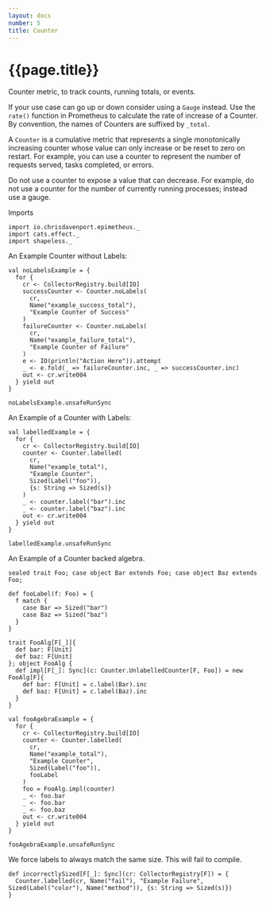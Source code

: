 ```yaml
---
layout: docs
number: 5
title: Counter
---
```


# {{page.title}}

Counter metric, to track counts, running totals, or events.

If your use case can go up or down consider using a `Gauge` instead.
Use the `rate()` function in Prometheus to calculate the rate of increase of a Counter.
By convention, the names of Counters are suffixed by `_total`.

A `Counter` is a cumulative metric that represents a single monotonically increasing counter whose value can only increase or be reset to zero on restart. For example, you can use a counter to represent the number of requests served, tasks completed, or errors.

Do not use a counter to expose a value that can decrease. For example, do not use a counter for the number of currently running processes; instead use a gauge.

Imports

```tut:silent
import io.chrisdavenport.epimetheus._
import cats.effect._
import shapeless._
```

An Example Counter without Labels:

```tut:book
val noLabelsExample = {
  for {
    cr <- CollectorRegistry.build[IO]
    successCounter <- Counter.noLabels(
      cr,
      Name("example_success_total"),
      "Example Counter of Success"
    )
    failureCounter <- Counter.noLabels(
      cr,
      Name("example_failure_total"),
      "Example Counter of Failure"
    )
    e <- IO(println("Action Here")).attempt
    _ <- e.fold(_ => failureCounter.inc, _ => successCounter.inc)
    out <- cr.write004
  } yield out
}

noLabelsExample.unsafeRunSync
```

An Example of a Counter with Labels:

```tut:book
val labelledExample = {
  for {
    cr <- CollectorRegistry.build[IO]
    counter <- Counter.labelled(
      cr,
      Name("example_total"),
      "Example Counter",
      Sized(Label("foo")),
      {s: String => Sized(s)}
    )
    _ <- counter.label("bar").inc
    _ <- counter.label("baz").inc
    out <- cr.write004
  } yield out
}

labelledExample.unsafeRunSync
```

An Example of a Counter backed algebra.

```tut:book
sealed trait Foo; case object Bar extends Foo; case object Baz extends Foo;

def fooLabel(f: Foo) = {
  f match {
    case Bar => Sized("bar")
    case Baz => Sized("baz")
  }
}

trait FooAlg[F[_]]{
  def bar: F[Unit]
  def baz: F[Unit]
}; object FooAlg {
  def impl[F[_]: Sync](c: Counter.UnlabelledCounter[F, Foo]) = new FooAlg[F]{
    def bar: F[Unit] = c.label(Bar).inc
    def baz: F[Unit] = c.label(Baz).inc
  }
}

val fooAgebraExample = {
  for {
    cr <- CollectorRegistry.build[IO]
    counter <- Counter.labelled(
      cr,
      Name("example_total"),
      "Example Counter",
      Sized(Label("foo")),
      fooLabel
    )
    foo = FooAlg.impl(counter)
    _ <- foo.bar
    _ <- foo.bar
    _ <- foo.baz
    out <- cr.write004
  } yield out
}

fooAgebraExample.unsafeRunSync
```

We force labels to always match the same size. This will fail to compile.

```tut:nofail
def incorrectlySized[F[_]: Sync](cr: CollectorRegistry[F]) = {
  Counter.labelled(cr, Name("fail"), "Example Failure", Sized(Label("color"), Name("method")), {s: String => Sized(s)})
}
```
